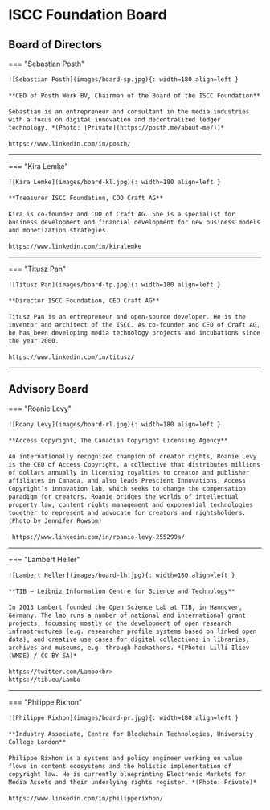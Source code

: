 # ISCC Foundation Board

## Board of Directors

=== "Sebastian Posth"

    ![Sebastian Posth](images/board-sp.jpg){: width=180 align=left }

    **CEO of Posth Werk BV, Chairman of the Board of the ISCC Foundation**

    Sebastian is an entrepreneur and consultant in the media industries with a focus on digital innovation and decentralized ledger technology. *(Photo: [Private](https://posth.me/about-me/))*

    https://www.linkedin.com/in/posth/

<hr>

=== "Kira Lemke"

    ![Kira Lemke](images/board-kl.jpg){: width=180 align=left }

    **Treasurer ISCC Foundation, COO Craft AG**

    Kira is co-founder and COO of Craft AG. She is a specialist for business development and financial development for new business models and monetization strategies.

    https://www.linkedin.com/in/kiralemke

<hr>

=== "Titusz Pan"

    ![Titusz Pan](images/board-tp.jpg){: width=180 align=left }

    **Director ISCC Foundation, CEO Craft AG**

    Titusz Pan is an entrepreneur and open-source developer. He is the inventor and architect of the ISCC. As co-founder and CEO of Craft AG, he has been developing media technology projects and incubations since the year 2000.

    https://www.linkedin.com/in/titusz/

<hr>

## Advisory Board

=== "Roanie Levy"

    ![Roany Levy](images/board-rl.jpg){: width=180 align=left }

    **Access Copyright, The Canadian Copyright Licensing Agency**

    An internationally recognized champion of creator rights, Roanie Levy is the CEO of Access Copyright, a collective that distributes millions of dollars annually in licensing royalties to creator and publisher affiliates in Canada, and also leads Prescient Innovations, Access Copyright’s innovation lab, which seeks to change the compensation paradigm for creators. Roanie bridges the worlds of intellectual property law, content rights management and exponential technologies together to represent and advocate for creators and rightsholders. (Photo by Jennifer Rowsom)

     https://www.linkedin.com/in/roanie-levy-255299a/

<hr>

=== "Lambert Heller"

    ![Lambert Heller](images/board-lh.jpg){: width=180 align=left }

    **TIB – Leibniz Information Centre for Science and Technology**

    In 2013 Lambert founded the Open Science Lab at TIB, in Hannover, Germany. The lab runs a number of national and international grant projects, focussing mostly on the development of open research infrastructures (e.g. researcher profile systems based on linked open data), and creative use cases for digital collections in libraries, archives and museums, e.g. through hackathons. *(Photo: Lilli Iliev (WMDE) / CC BY-SA)*

    https://twitter.com/Lambo<br>
    https://tib.eu/Lambo

<hr>

=== "Philippe Rixhon"

    ![Philippe Rixhon](images/board-pr.jpg){: width=180 align=left }

    **Industry Associate, Centre for Blockchain Technologies, University College London**

    Philippe Rixhon is a systems and policy engineer working on value flows in content ecosystems and the holistic implementation of copyright law. He is currently blueprinting Electronic Markets for Media Assets and their underlying rights register. *(Photo: Private)*

    https://www.linkedin.com/in/philipperixhon/
